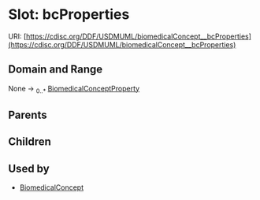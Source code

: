
# Slot: bcProperties




URI: [https://cdisc.org/DDF/USDMUML/biomedicalConcept__bcProperties](https://cdisc.org/DDF/USDMUML/biomedicalConcept__bcProperties)


## Domain and Range

None &#8594;  <sub>0..\*</sub> [BiomedicalConceptProperty](BiomedicalConceptProperty.md)

## Parents


## Children


## Used by

 * [BiomedicalConcept](BiomedicalConcept.md)
